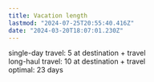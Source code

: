 ```yaml
---
title: Vacation length
lastmod: "2024-07-25T20:55:40.416Z"
date: "2024-03-20T18:07:01.230Z"
---
```


single-day travel: 5 at destination + travel\
long-haul travel: 10 at destination + travel\
optimal: 23 days
